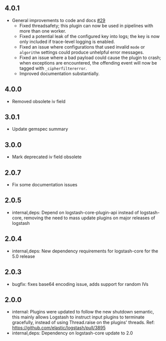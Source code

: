 ## 4.0.1
  - General improvements to code and docs [#29](https://github.com/logstash-plugins/logstash-filter-cipher/pull/29)
    - Fixed threadsafety; this plugin can now be used in pipelines with more than one worker.
    - Fixed a potential leak of the configured key into logs; the key is now only included if trace-level logging is enabled.
    - Fixed an issue where configurations that used invalid `mode` or `algorithm` settings could produce unhelpful error messages.
    - Fixed an issue where a bad payload could cause the plugin to crash; when exceptions are encountered, the offending event will now be tagged with `_cipherfiltererror`.
    - Improved documentation substantially.

## 4.0.0
  - Removed obsolete iv field

## 3.0.1
  - Update gemspec summary

## 3.0.0
  - Mark deprecated iv field obsolete

## 2.0.7
  - Fix some documentation issues

## 2.0.5
 - internal,deps: Depend on logstash-core-plugin-api instead of logstash-core, removing the need to mass update plugins on major releases of logstash

## 2.0.4
 - internal,deps: New dependency requirements for logstash-core for the 5.0 release

## 2.0.3
 - bugfix: fixes base64 encoding issue, adds support for random IVs 

## 2.0.0
 - internal: Plugins were updated to follow the new shutdown semantic, this mainly allows Logstash to instruct input plugins to terminate gracefully, 
   instead of using Thread.raise on the plugins' threads. Ref: https://github.com/elastic/logstash/pull/3895
 - internal,deps: Dependency on logstash-core update to 2.0
